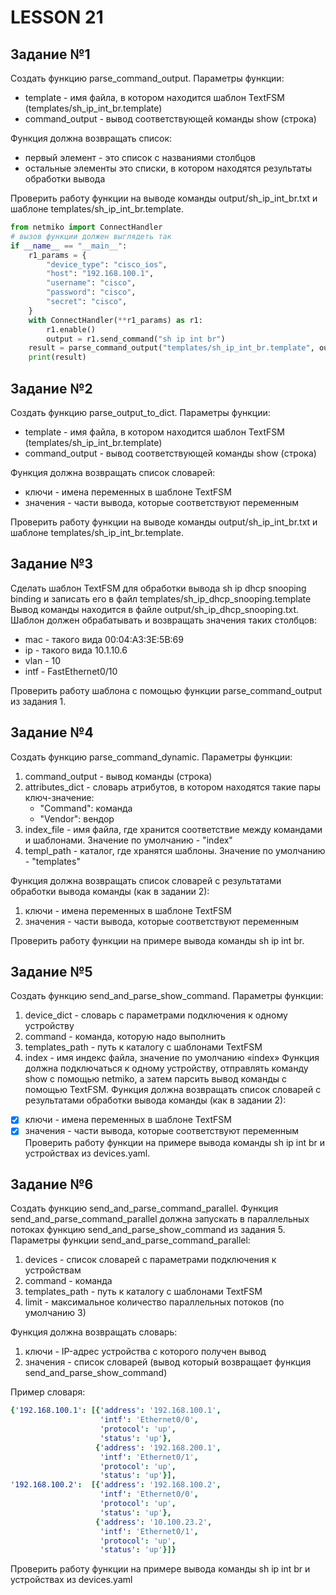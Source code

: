 # LESSON 21

## Задание №1

Создать функцию parse_command_output. Параметры функции:
* template - имя файла, в котором находится шаблон TextFSM (templates/sh_ip_int_br.template)
* command_output - вывод соответствующей команды show (строка)
	
Функция должна возвращать список:
* первый элемент - это список с названиями столбцов
* остальные элементы это списки, в котором находятся результаты обработки вывода

Проверить работу функции на выводе команды output/sh_ip_int_br.txt и шаблоне templates/sh_ip_int_br.template.


```python
from netmiko import ConnectHandler
# вызов функции должен выглядеть так
if __name__ == "__main__":
	r1_params = {
		"device_type": "cisco_ios",
		"host": "192.168.100.1",
		"username": "cisco",
		"password": "cisco",
		"secret": "cisco",
	}
	with ConnectHandler(**r1_params) as r1:
		r1.enable()
		output = r1.send_command("sh ip int br")
	result = parse_command_output("templates/sh_ip_int_br.template", output)
	print(result)
```

## Задание №2

Создать функцию parse_output_to_dict.
Параметры функции:
* template - имя файла, в котором находится шаблон TextFSM (templates/sh_ip_int_br.template)
* command_output - вывод соответствующей команды show (строка)

Функция должна возвращать список словарей:
* ключи - имена переменных в шаблоне TextFSM
* значения - части вывода, которые соответствуют переменным

Проверить работу функции на выводе команды output/sh_ip_int_br.txt и шаблоне templates/sh_ip_int_br.template.

## Задание №3

Сделать шаблон TextFSM для обработки вывода sh ip dhcp snooping binding и записать его в файл templates/sh_ip_dhcp_snooping.template
Вывод команды находится в файле output/sh_ip_dhcp_snooping.txt.
Шаблон должен обрабатывать и возвращать значения таких столбцов:
* mac - такого вида 00:04:A3:3E:5B:69
* ip - такого вида 10.1.10.6
* vlan - 10
* intf - FastEthernet0/10

Проверить работу шаблона с помощью функции parse_command_output из задания 1.

## Задание №4

Создать функцию parse_command_dynamic.
Параметры функции:
1. command_output - вывод команды (строка)
2. attributes_dict - словарь атрибутов, в котором находятся такие пары ключ-значение:
	- "Command": команда
	- "Vendor": вендор
3. index_file - имя файла, где хранится соответствие между командами и шаблонами. Значение по умолчанию - "index"
4. templ_path - каталог, где хранятся шаблоны. Значение по умолчанию - "templates"

Функция должна возвращать список словарей с результатами обработки вывода команды (как в задании 2):
1. ключи - имена переменных в шаблоне TextFSM
2. значения - части вывода, которые соответствуют переменным

Проверить работу функции на примере вывода команды sh ip int br.

## Задание №5

Создать функцию send_and_parse_show_command. Параметры функции:
1. device_dict - словарь с параметрами подключения к одному устройству
2. command - команда, которую надо выполнить
3. templates_path - путь к каталогу с шаблонами TextFSM
4. index - имя индекс файла, значение по умолчанию «index»
Функция должна подключаться к одному устройству, отправлять команду show с помощью netmiko, а затем парсить вывод команды с помощью TextFSM.
Функция должна возвращать список словарей с результатами обработки вывода команды (как в задании 2):
- [x] ключи - имена переменных в шаблоне TextFSM
- [x] значения - части вывода, которые соответствуют переменным
Проверить работу функции на примере вывода команды sh ip int br и устройствах из devices.yaml.

## Задание №6

Создать функцию send_and_parse_command_parallel.
Функция send_and_parse_command_parallel должна запускать в параллельных потоках функцию send_and_parse_show_command из задания 5.
Параметры функции send_and_parse_command_parallel:
1. devices - список словарей с параметрами подключения к устройствам
2. command - команда
3. templates_path - путь к каталогу с шаблонами TextFSM
4. limit - максимальное количество параллельных потоков (по умолчанию 3)

Функция должна возвращать словарь:
1. ключи - IP-адрес устройства с которого получен вывод
2. значения - список словарей (вывод который возвращает функция send_and_parse_show_command)

Пример словаря:
```yaml
{'192.168.100.1': [{'address': '192.168.100.1',
					'intf': 'Ethernet0/0',
					'protocol': 'up',
					'status': 'up'},
				   {'address': '192.168.200.1',
					'intf': 'Ethernet0/1',
					'protocol': 'up',
					'status': 'up'}],
'192.168.100.2':  [{'address': '192.168.100.2',
					'intf': 'Ethernet0/0',
					'protocol': 'up',
					'status': 'up'},
				   {'address': '10.100.23.2',
					'intf': 'Ethernet0/1',
					'protocol': 'up',
					'status': 'up'}]}
```

Проверить работу функции на примере вывода команды sh ip int br и устройствах из devices.yaml
